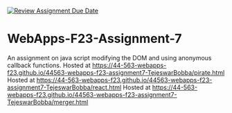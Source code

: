 [![Review Assignment Due Date](https://classroom.github.com/assets/deadline-readme-button-24ddc0f5d75046c5622901739e7c5dd533143b0c8e959d652212380cedb1ea36.svg)](https://classroom.github.com/a/Kv-XePEp)
# WebApps-F23-Assignment-7
An assignment on java script modifying the DOM and using anonymous callback functions.
Hosted at <https://44-563-webapps-f23.github.io/44563-webapps-f23-assignment7-TejeswarBobba/pirate.html>
Hosted at <https://44-563-webapps-f23.github.io/44563-webapps-f23-assignment7-TejeswarBobba/react.html>
Hosted at <https://44-563-webapps-f23.github.io/44563-webapps-f23-assignment7-TejeswarBobba/merger.html>
